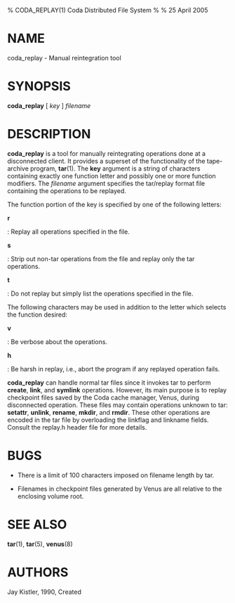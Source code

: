 % CODA_REPLAY(1) Coda Distributed File System
%
% 25 April 2005

NAME
====

coda\_replay - Manual reintegration tool

SYNOPSIS
========

**coda\_replay** \[ *key* \] *filename*

DESCRIPTION
===========

**coda\_replay** is a tool for manually reintegrating operations done at
a disconnected client. It provides a superset of the functionality of
the tape-archive program, **tar**(1). The **key** argument is a string of
characters containing exactly one function letter and possibly one or
more function modifiers. The *filename* argument specifies the
tar/replay format file containing the operations to be replayed.

The function portion of the key is specified by one of the following
letters:

**r**

:   Replay all operations specified in the file.

**s**

:   Strip out non-tar operations from the file and replay only the tar
    operations.

**t**

:   Do not replay but simply list the operations specified in the file.

The following characters may be used in addition to the letter which
selects the function desired:

**v**

:   Be verbose about the operations.

**h**

:   Be harsh in replay, i.e., abort the program if any replayed
    operation fails.

**coda\_replay** can handle normal tar files since it invokes tar to
perform **create**, **link**, and **symlink** operations. However, its
main purpose is to replay checkpoint files saved by the Coda cache
manager, Venus, during disconnected operation. These files may contain
operations unknown to tar: **setattr**, **unlink**, **rename**,
**mkdir**, and **rmdir**. These other operations are encoded in the tar
file by overloading the linkflag and linkname fields. Consult the
replay.h header file for more details.

BUGS
====

* There is a limit of 100 characters imposed on filename length by tar.

* Filenames in checkpoint files generated by Venus are all relative to the
  enclosing volume root.

SEE ALSO
========

**tar**(1), **tar**(5), **venus**(8)

AUTHORS
=======

Jay Kistler, 1990, Created
